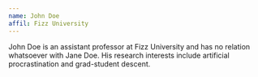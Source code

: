 ```yaml
---
name: John Doe
affil: Fizz University
---
```


John Doe is an assistant professor at Fizz University and has no relation whatsoever with Jane Doe. His research interests include artificial procrastination and grad-student descent.
